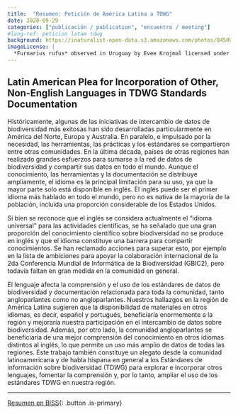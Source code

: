 ```yaml
---
title:  "Resumen: Petición de América Latina a TDWG"
date: 2020-09-29
categories: ["publicación / publication", "encuentro / meeting"]
#lang-ref: peticion latam tdwg
background: https://inaturalist-open-data.s3.amazonaws.com/photos/84509593/original.jpeg
imageLicense: |
  *Furnarius rufus* observed in Uruguay by Evee Krojmal licensed under [CC BY](http://creativecommons.org/licenses/by/4.0/) via [iNaturalist](https://www.gbif.org/occurrence/2818615431)
---
```


## Latin American Plea for Incorporation of Other, Non-English Languages in TDWG Standards Documentation

Históricamente, algunas de las iniciativas de intercambio de datos de biodiversidad más exitosas han sido desarrolladas particularmente en América del Norte, Europa y Australia. En paralelo, e impulsado por la necesidad, las herramientas, las prácticas y los estándares se compartieron entre otras comunidades. En la última década, países de otras regiones han realizado grandes esfuerzos para sumarse a la red de datos de biodiversidad y compartir sus datos en todo el mundo. Aunque el conocimiento, las herramientas y la documentación se distribuye ampliamente, el idioma es la principal limitación para su uso, ya que la mayor parte solo está disponible en inglés. El inglés puede ser el primer idioma más hablado en todo el mundo, pero no es nativa de la mayoría de la población, incluida una proporción considerable de los Estados Unidos.

Si bien se reconoce que el inglés se considera actualmente el “idioma universal” para las actividades científicas, se ha señalado que una gran proporción del conocimiento científico sobre biodiversidad no se produce en inglés y que el idioma constituye una barrera para compartir conocimientos. Se han reclamado acciones para superar esto, por ejemplo en la lista de ambiciones para apoyar la colaboración internacional de la 2da Conferencia Mundial de Informática de la Biodiversidad (GBIC2), pero todavía faltan en gran medida en la comunidad en general.

El lenguaje afecta la comprensión y el uso de los estándares de datos de biodiversidad y documentación relacionada para toda la comunidad, tanto angloparlantes como no angloparlantes. Nuestros hallazgos en la región de América Latina sugieren que la disponibilidad de materiales en otros idiomas, es decir, español y portugués, beneficiaría enormemente a la región y mejoraría nuestra participación en el intercambio de datos sobre biodiversidad. Además, por otro lado, la comunidad angloparlantes se beneficiaría de una mejor comprensión del conocimiento en otros idiomas distintos al inglés, lo que permite un uso más amplio de datos de todas las regiones. Este trabajo también constituye un alegato desde la comunidad latinoamericana y de habla hispana en general a los Estándares de información sobre biodiversidad (TDWG) para explorar e incorporar otros lenguajes, fomentar la comprensión y, por lo tanto, ampliar el uso de los estándares TDWG en nuestra región.

***

[Resumen en BISS](https://doi.org/10.3897/biss.4.58973){: .button .is-primary}
